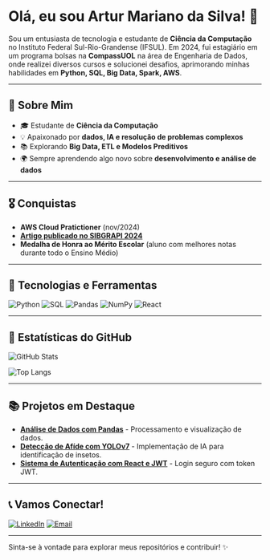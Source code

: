 # Olá, eu sou Artur Mariano da Silva! 👋

Sou um entusiasta de tecnologia e estudante de **Ciência da Computação** no Instituto Federal Sul-Rio-Grandense (IFSUL). Em 2024, fui estagiário em um programa bolsas na **CompassUOL** na área de Engenharia de Dados, onde realizei diversos cursos e solucionei desafios, aprimorando minhas habilidades em **Python, SQL, Big Data, Spark, AWS**.

---

## 🚀 Sobre Mim

- 🎓 Estudante de **Ciência da Computação**
- 💡 Apaixonado por **dados, IA e resolução de problemas complexos**
- 📚 Explorando **Big Data, ETL e Modelos Preditivos**
- 🌍 Sempre aprendendo algo novo sobre **desenvolvimento e análise de dados**

---

## 🎖️ Conquistas

- **AWS Cloud Pratictioner** (nov/2024)
- [**Artigo publicado no SIBGRAPI 2024**](https://sol.sbc.org.br/index.php/sibgrapi_estendido/article/view/31668/31471)
- **Medalha de Honra ao Mérito Escolar** (aluno com melhores notas durante todo o Ensino Médio)

---

## 🔧 Tecnologias e Ferramentas

![Python](https://img.shields.io/badge/Python-3776AB?style=for-the-badge&logo=python&logoColor=white)
![SQL](https://img.shields.io/badge/SQL-CC2927?style=for-the-badge&logo=microsoft-sql-server&logoColor=white)
![Pandas](https://img.shields.io/badge/Pandas-150458?style=for-the-badge&logo=pandas&logoColor=white)
![NumPy](https://img.shields.io/badge/NumPy-013243?style=for-the-badge&logo=numpy&logoColor=white)
![React](https://img.shields.io/badge/React-20232A?style=for-the-badge&logo=react&logoColor=61DAFB)

---

## 🎯 Estatísticas do GitHub

![GitHub Stats](https://github-readme-stats.vercel.app/api?username=ArturMarianoSilva&show_icons=true&theme=radical)

![Top Langs](https://github-readme-stats.vercel.app/api/top-langs/?username=ArturMarianoSilva&layout=compact&theme=radical)

---

## 📚 Projetos em Destaque

- [**Análise de Dados com Pandas**](https://github.com/ArturMarianoSilva/analise-dados) - Processamento e visualização de dados.
- [**Detecção de Afíde com YOLOv7**](https://github.com/ArturMarianoSilva/deteccao-afide) - Implementação de IA para identificação de insetos.
- [**Sistema de Autenticação com React e JWT**](https://github.com/ArturMarianoSilva/auth-react-jwt) - Login seguro com token JWT.

---

## 📞 Vamos Conectar!

[![LinkedIn](https://img.shields.io/badge/LinkedIn-0A66C2?style=for-the-badge&logo=linkedin&logoColor=white)](https://www.linkedin.com/in/arturmarianodasilva/)
[![Email](https://img.shields.io/badge/Email-D14836?style=for-the-badge&logo=gmail&logoColor=white)](mailto:arturmariano@gmail.com)

---

Sinta-se à vontade para explorar meus repositórios e contribuir! ✨
